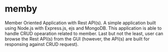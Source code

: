 # memby
Member Oriented Application with Rest API(s).
A simple application built using Node.js with Express.js, ejs and MongoDB. This application is able to handle CRUD opearation related to member. Last but not the least, user can browse the Rest API(s) from the GUI (however, the API(s) are built for responsing against CRUD request).
